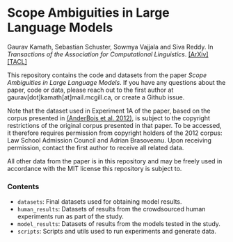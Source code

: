 # Scope Ambiguities in Large Language Models
Gaurav Kamath, Sebastian Schuster, Sowmya Vajjala and Siva Reddy.
In _Transactions of the Association for Computational Linguistics_. [[ArXiv]](https://arxiv.org/abs/2404.04332) [[TACL]](https://direct.mit.edu/tacl/article/doi/10.1162/tacl_a_00670/121540/Scope-Ambiguities-in-Large-Language-Models)

This repository contains the code and datasets from the paper _Scope Ambiguities in Large Language Models_. 
If you have any questions about the paper, code or data, please reach out to the first author at gaurav[dot]kamath[at]mail.mcgill.ca, or create a Github issue.

Note that the dataset used in Experiment 1A of the paper, based on the corpus presented in [(AnderBois et al. 2012)](https://ojs.ub.uni-konstanz.de/sub/index.php/sub/article/download/407/340), is subject to the copyright restrictions of the original corpus presented in that paper. 
To be accessed, it therefore requires permission from copyright holders of the 2012 corpus: Law School Admission Council and Adrian Brasoveanu.
Upon receiving permission, contact the first author to receive all related data.

All other data from the paper is in this repository and may be freely used in accordance with the MIT license this repository is subject to.

### Contents
  * `datasets`: Final datasets used for obtaining model results.
  * `human_results`: Datasets of results from the crowdsourced human experiments run as part of the study.
  * `model_results`: Datasets of results from the models tested in the study.
  * `scripts`: Scripts and utils used to run experiments and generate data.

